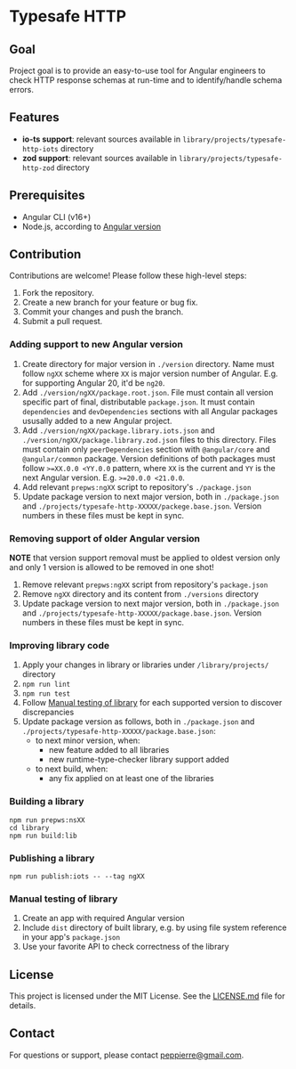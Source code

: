 # Typesafe HTTP

## Goal

Project goal is to provide an easy-to-use tool for Angular engineers to check HTTP response schemas at run-time and to identify/handle schema errors.

## Features

- **io-ts support**: relevant sources available in `library/projects/typesafe-http-iots` directory
- **zod support**: relevant sources available in `library/projects/typesafe-http-zod` directory

## Prerequisites

- Angular CLI (v16+) 
- Node.js, according to [Angular version](https://angular.dev/reference/versions)

## Contribution

Contributions are welcome! Please follow these high-level steps:

1. Fork the repository.
2. Create a new branch for your feature or bug fix.
3. Commit your changes and push the branch.
4. Submit a pull request.

### Adding support to new Angular version

1. Create directory for major version in `./version` directory. Name must follow `ngXX` scheme where `XX` is major version number of Angular. E.g. for supporting Angular 20, it'd be `ng20`.
2. Add `./version/ngXX/package.root.json`. File must contain all version specific part of final, distributable `package.json`. It must contain `dependencies` and `devDependencies` sections with all Angular packages ususally added to a new Angular project.
3. Add `./version/ngXX/package.library.iots.json` and `./version/ngXX/package.library.zod.json` files to this directory. Files must contain only `peerDependencies` section with `@angular/core` and `@angular/common` package. Version definitions of both packages must follow `>=XX.0.0 <YY.0.0` pattern, where `XX` is the current and `YY` is the next Angular version. E.g. `>=20.0.0 <21.0.0`.
4. Add relevant `prepws:ngXX` script to repository's `./package.json`
5. Update package version to next major version, both in `./package.json` and `./projects/typesafe-http-XXXXX/packege.base.json`. Version numbers in these files must be kept in sync.

### Removing support of older Angular version

**NOTE** that version support removal must be applied to oldest version only and only 1 version is allowed to be removed in one shot!

1. Remove relevant `prepws:ngXX` script from repository's `package.json`
2. Remove `ngXX` directory and its content from `./versions` directory
3. Update package version to next major version, both in `./package.json` and `./projects/typesafe-http-XXXXX/package.base.json`. Version numbers in these files must be kept in sync.

### Improving library code

1. Apply your changes in library or libraries under `/library/projects/` directory
3. `npm run lint`
4. `npm run test`
5. Follow [Manual testing of library](#manual-testing-of-library) for each supported version to discover discrepancies
6. Update package version as follows, both in `./package.json` and `./projects/typesafe-http-XXXXX/package.base.json`:
   - to next minor version, when:
      - new feature added to all libraries
      - new runtime-type-checker library support added
   - to next build, when:
      - any fix applied on at least one of the libraries

### Building a library
```
npm run prepws:nsXX
cd library
npm run build:lib
```

### Publishing a library
```
npm run publish:iots -- --tag ngXX
```

### Manual testing of library

1. Create an app with required Angular version
2. Include `dist` directory of built library, e.g. by using file system reference in your app's `package.json`
3. Use your favorite API to check correctness of the library

## License

This project is licensed under the MIT License. See the [LICENSE.md](LICENSE.md) file for details.

## Contact

For questions or support, please contact [peppierre@gmail.com](peppierre@gmail.com).

